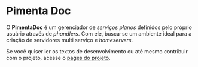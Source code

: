 # Pimenta Doc

O **PimentaDoc** é um gerenciador de *serviços planos* definidos pelo
próprio usuário através de *phandlers*. Com ele, busca-se um ambiente
ideal para a criação de servidores multi serviço e *homeservers*.

Se você quiser ler os textos de desenvolvimento ou até mesmo
contribuir com o projeto, acesse o [pages do
projeto](https://lzunho-afk.github.io/pimenta-doc).
